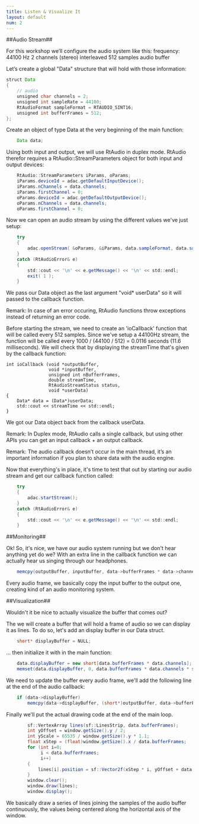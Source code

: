 ```yaml
---
title: Listen & Visualize It
layout: default
num: 2
---
```


##Audio Stream##

For this workshop we’ll configure the audio system like this:
frequency: 44100 Hz
2 channels (stereo) interleaved
512 samples audio buffer

Let’s create a global "Data" structure that will hold with those information:

```java
struct Data
{
    // audio
    unsigned char channels = 2;
    unsigned int sampleRate = 44100;
    RtAudioFormat sampleFormat = RTAUDIO_SINT16;    
    unsigned int bufferFrames = 512;
};
```

Create an object of type Data at the very beginning of the main function:

```java
    Data data;
```

Using both input and output, we will use RtAudio in duplex mode.
RtAudio therefor requires a RtAudio::StreamParameters object for both input and output devices:

```java
	RtAudio::StreamParameters iParams, oParams;
	iParams.deviceId = adac.getDefaultInputDevice();
	iParams.nChannels = data.channels;
	iParams.firstChannel = 0;
	oParams.deviceId = adac.getDefaultOutputDevice();
	oParams.nChannels = data.channels;
	oParams.firstChannel = 0;
```

Now we can open an audio stream by using the different values we've just setup:

```java
	try
	{
		adac.openStream( &oParams, &iParams, data.sampleFormat, data.sampleRate, &data.bufferFrames, &ioCallback, (void*)&data);
	}
	catch (RtAudioError& e)
	{
		std::cout << '\n' << e.getMessage() << '\n' << std::endl;
		exit( 1 );
	}
```

We pass our Data object as the last argument "void* userData" so it will passed to the callback function.

Remark:
In case of an error occuring, RtAudio functions throw exceptions instead of returning an error code.

Before starting the stream, we need to create an 'ioCallback' function that will be called every 512 samples. 
Since we've setup a 44100Hz stream, the function will be called every 1000 / (44100 / 512) = 0.0116 seconds (11.6 milliseconds).
We will check that by displaying the streamTime that's given by the callback function:


```
int ioCallback (void *outputBuffer,
                void *inputBuffer,
                unsigned int nBufferFrames,
                double streamTime,
                RtAudioStreamStatus status,
                void *userData)
{
    Data* data = (Data*)userData;
    std::cout << streamTime << std::endl;
}
```

We got our Data object back from the callback userData.

Remark: 
In Duplex mode, RtAudio calls a single callback, but using other APIs you can get an input callback + an output callback.

Remark: 
The audio callback doesn’t occur in the main thread, it’s an important information if you plan to share data with the audio engine.

Now that everything's in place, it's time to test that out by starting our audio stream and get our callback function called:

```java
	try
	{
		adac.startStream();
	}
	catch (RtAudioError& e)
	{
		std::cout << '\n' << e.getMessage() << '\n' << std::endl;
	}
```

##Monitoring##

Ok! So, it's nice, we have our audio system running but we don't hear anything yet do we?
With an extra line in the callback function we can actually hear us singing through our headphones.

```java
    memcpy(outputBuffer, inputBuffer, data->bufferFrames * data->channels * sizeof(int));
```

Every audio frame, we basically copy the input buffer to the output one, creating kind of an audio monitoring system.

##Visualization##

Wouldn't it be nice to actually visualize the buffer that comes out? 

The we will create a buffer that will hold a frame of audio so we can display it as lines.
To do so, let's add an display buffer in our Data struct.

```java
    short* displayBuffer = NULL;
```

... then initialize it with in the main function:

```java
    data.displayBuffer = new short[data.bufferFrames * data.channels];
    memset(data.displayBuffer, 0, data.bufferFrames * data.channels * sizeof(short));
```

We need to update the buffer every audio frame, we'll add the following line at the end of the audio callback:

```java
    if (data->displayBuffer)
        memcpy(data->displayBuffer, (short*)outputBuffer, data->bufferFrames * data->channels * sizeof(short));
```

Finally we'll put the actual drawing code at the end of the main loop.

```java
        sf::VertexArray lines(sf::LinesStrip, data.bufferFrames);
        int yOffset = window.getSize().y / 2;
        int yScale = 65535 / window.getSize().y * 1.1;
        float xStep = (float)window.getSize().x / data.bufferFrames;
        for (int i=0;
             i < data.bufferFrames;
             i++)
        {
            lines[i].position = sf::Vector2f(xStep * i, yOffset + data.displayBuffer[i*2] / yScale);
        }
        window.clear();
        window.draw(lines);
        window.display();
```

We basically draw a series of lines joining the samples of the audio buffer continuously, the values being centered along the horizontal axis of the window.
